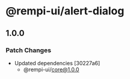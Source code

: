 # @rempi-ui/alert-dialog

## 1.0.0

### Patch Changes

- Updated dependencies [30227a6]
  - @rempi-ui/core@1.0.0
